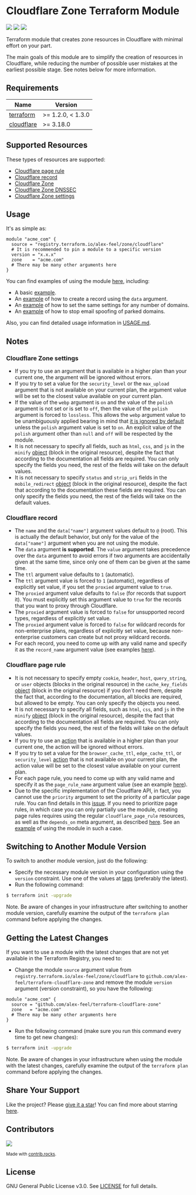 # Cloudflare Zone Terraform Module

[![](https://img.shields.io/badge/dynamic/json?color=5c4ee5&label=registry%20version&query=%24.version&url=https%3A%2F%2Fregistry.terraform.io%2Fv1%2Fmodules%2Falex-feel%2Fzone%2Fcloudflare&logo=terraform)](https://registry.terraform.io/modules/alex-feel/zone/cloudflare/latest)
[![](https://img.shields.io/badge/dynamic/json?color=5c4ee5&label=registry%20downloads&query=%24.downloads&url=https%3A%2F%2Fregistry.terraform.io%2Fv1%2Fmodules%2Falex-feel%2Fzone%2Fcloudflare&logo=terraform)](https://registry.terraform.io/modules/alex-feel/zone/cloudflare/latest)
[![](https://img.shields.io/badge/license-GPLv3-c00404.svg)](https://github.com/alex-feel/terraform-cloudflare-zone/blob/main/LICENSE)

Terraform module that creates zone resources in Cloudflare with minimal effort on your part.

The main goals of this module are to simplify the creation of resources in Cloudflare, while reducing the number of possible user mistakes at the earliest possible stage. See notes below for more information.

<!-- BEGIN_TF_DOCS -->
## Requirements

| Name | Version |
|------|---------|
| <a name="requirement_terraform"></a> [terraform](#requirement\_terraform) | >= 1.2.0, < 1.3.0 |
| <a name="requirement_cloudflare"></a> [cloudflare](#requirement\_cloudflare) | >= 3.18.0 |

## Supported Resources

These types of resources are supported:

* [Cloudflare page rule](https://registry.terraform.io/providers/cloudflare/cloudflare/latest/docs/resources/page_rule)
* [Cloudflare record](https://registry.terraform.io/providers/cloudflare/cloudflare/latest/docs/resources/record)
* [Cloudflare Zone](https://registry.terraform.io/providers/cloudflare/cloudflare/latest/docs/resources/zone)
* [Cloudflare Zone DNSSEC](https://registry.terraform.io/providers/cloudflare/cloudflare/latest/docs/resources/zone_dnssec)
* [Cloudflare Zone settings](https://registry.terraform.io/providers/cloudflare/cloudflare/latest/docs/resources/zone_settings_override)

<!-- END_TF_DOCS -->

## Usage

It's as simple as:

```hcl
module "acme_com" {
  source = "registry.terraform.io/alex-feel/zone/cloudflare"
  # It is recommended to pin a module to a specific version
  version = "x.x.x"
  zone    = "acme.com"
  # There may be many other arguments here
}
```

You can find examples of using the module [here](https://github.com/alex-feel/terraform-cloudflare-zone/tree/main/examples), including:

* A basic [example](https://github.com/alex-feel/terraform-cloudflare-zone/tree/main/examples/basic).
* An [example](https://github.com/alex-feel/terraform-cloudflare-zone/tree/main/examples/creating-record-using-data-argument) of how to create a record using the `data` argument.
* An [example](https://github.com/alex-feel/terraform-cloudflare-zone/tree/main/examples/same-settings-for-any-number-of-domains) of how to set the same settings for any number of domains.
* An [example](https://github.com/alex-feel/terraform-cloudflare-zone/tree/main/examples/stop-email-spoofing-of-parked-domains) of how to stop email spoofing of parked domains.

Also, you can find detailed usage information in [USAGE.md](https://github.com/alex-feel/terraform-cloudflare-zone/blob/main/USAGE.md).

## Notes

### Cloudflare Zone settings

* If you try to use an argument that is available in a higher plan than your current one, the argument will be ignored without errors.
* If you try to set a value for the `security_level` or the `max_upload` argument that is not available on your current plan, the argument value will be set to the closest value available on your current plan.
* If the value of the `webp` argument is `on` and the value of the `polish` argument is not set or is set to `off`, then the value of the `polish` argument is forced to `lossless`. This allows the `webp` argument value to be unambiguously applied bearing in mind that [it is ignored by default](https://github.com/alex-feel/terraform-cloudflare-zone/blob/main/USAGE.md#input_webp) unless the `polish` argument value is set to `on`. An explicit value of the `polish` argument other than `null` and `off` will be respected by the module.
* It is not necessary to specify all fields, such as `html`, `css`, and `js` in the `minify` [object](https://registry.terraform.io/providers/cloudflare/cloudflare/latest/docs/resources/zone_settings_override#minify) (block in the original resource), despite the fact that according to the documentation all fields are required. You can only specify the fields you need, the rest of the fields will take on the default values.
* It is not necessary to specify `status` and `strip_uri` fields in the `mobile_redirect` [object](https://registry.terraform.io/providers/cloudflare/cloudflare/latest/docs/resources/zone_settings_override#mobile_redirect) (block in the original resource), despite the fact that according to the documentation these fields are required. You can only specify the fields you need, the rest of the fields will take on the default values.

### Cloudflare record

* The `name` and the `data["name"]` argument values default to `@` (root). This is actually the default behavior, but only for the value of the `data["name"]` argument when you are not using the module.
* The `data` argument **is supported**. The `value` argument takes precedence over the `data` argument to avoid errors if two arguments are accidentally given at the same time, since only one of them can be given at the same time.
* The `ttl` argument value defaults to `1` (automatic).
* The `ttl` argument value is forced to `1` (automatic), regardless of explicitly set value, if you set the `proxied` argument value to `true`.
* The `proxied` argument value defaults to `false` (for records that support it). You must explicitly set this argument value to `true` for the records that you want to proxy through Cloudflare.
* The `proxied` argument value is forced to `false` for unsupported record types, regardless of explicitly set value.
* The `proxied` argument value is forced to `false` for wildcard records for non-enterprise plans, regardless of explicitly set value, because non-enterprise customers can create but not proxy wildcard records.
* For each record, you need to come up with any valid name and specify it as the `record_name` argument value (see examples [here](https://github.com/alex-feel/terraform-cloudflare-zone/tree/main/examples)).

### Cloudflare page rule

* It is not necessary to specify empty `cookie`, `header`, `host`, `query_string`, or `user` objects (blocks in the original resource) in the `cache_key_fields` [object](https://registry.terraform.io/providers/cloudflare/cloudflare/latest/docs/resources/page_rule#cache-key-fields) (block in the original resource) if you don't need them, despite the fact that, according to the documentation, all blocks are required, but allowed to be empty. You can only specify the objects you need.
* It is not necessary to specify all fields, such as `html`, `css`, and `js` in the `minify` [object](https://registry.terraform.io/providers/cloudflare/cloudflare/latest/docs/resources/page_rule#minify) (block in the original resource), despite the fact that according to the documentation all fields are required. You can only specify the fields you need, the rest of the fields will take on the default values.
* If you try to use an [action](https://registry.terraform.io/providers/cloudflare/cloudflare/latest/docs/resources/page_rule#actions) that is available in a higher plan than your current one, the action will be ignored without errors.
* If you try to set a value for the `browser_cache_ttl`, `edge_cache_ttl`, or `security_level` [action](https://registry.terraform.io/providers/cloudflare/cloudflare/latest/docs/resources/page_rule#actions) that is not available on your current plan, the action value will be set to the closest value available on your current plan.
* For each page rule, you need to come up with any valid name and specify it as the `page_rule_name` argument value (see an example [here](https://github.com/alex-feel/terraform-cloudflare-zone/tree/main/examples/basic)).
* Due to the specific implementation of the Cloudflare API, in fact, you cannot use the `priority` argument to set the priority of a particular page rule. You can find details in this [issue](https://github.com/cloudflare/terraform-provider-cloudflare/issues/187). If you need to prioritize page rules, in which case you can only partially use the module, creating page rules requires using the regular `cloudflare_page_rule` resources, as well as the `depends_on` meta argument, as described [here](https://github.com/cloudflare/terraform-provider-cloudflare/issues/187#issuecomment-450987683). See an [example](https://github.com/alex-feel/terraform-cloudflare-zone/tree/main/examples/page-rules-with-priorities) of using the module in such a case.

## Switching to Another Module Version

To switch to another module version, just do the following:

* Specify the necessary module version in your configuration using the `version` constraint. Use one of the values at [tags](https://github.com/alex-feel/terraform-cloudflare-zone/tags) (preferably the latest).
* Run the following command:

```bash
$ terraform init -upgrade
```

Note. Be aware of changes in your infrastructure after switching to another module version, carefully examine the output of the `terraform plan` command before applying the changes.

## Getting the Latest Changes

If you want to use a module with the latest changes that are not yet available in the Terraform Registry, you need to:

* Change the module `source` argument value from `registry.terraform.io/alex-feel/zone/cloudflare` to `github.com/alex-feel/terraform-cloudflare-zone` and remove the module `version` argument (version constraint), so you have the following:

```hcl
module "acme_com" {
  source = "github.com/alex-feel/terraform-cloudflare-zone"
  zone   = "acme.com"
  # There may be many other arguments here
}
```

* Run the following command (make sure you run this command every time to get new changes):

```bash
$ terraform init -upgrade
```

Note. Be aware of changes in your infrastructure when using the module with the latest changes, carefully examine the output of the `terraform plan` command before applying the changes.

## Share Your Support

Like the project? Please [give it a star](https://github.com/alex-feel/terraform-cloudflare-zone)! You can find more about starring [here](https://docs.github.com/en/get-started/exploring-projects-on-github/saving-repositories-with-stars).

## Contributors

<a href="https://github.com/alex-feel/terraform-cloudflare-zone/graphs/contributors"><img src="https://contrib.rocks/image?repo=alex-feel/terraform-cloudflare-zone" /></a>

<sup>Made with [contrib.rocks](https://contrib.rocks).</sup>

## License

GNU General Public License v3.0. See [LICENSE](https://github.com/alex-feel/terraform-cloudflare-zone/blob/main/LICENSE) for full details.
